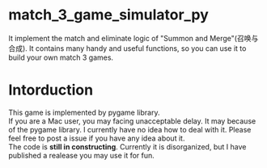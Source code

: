 # match_3_game_simulator_py
It implement the match and eliminate logic of "Summon and Merge"(召唤与合成). It contains many handy and useful functions, so you can use it to build your own match 3 games.
# Intorduction
This game is implemented by pygame library.  
If you are a Mac user, you may facing unacceptable delay. It may because of the pygame library. I currently have no idea how to deal with it. Please feel free to post a issue if you have any idea about it.  
The code is **still in constructing**. Currently it is disorganized, but I have published a realease you may use it for fun.

